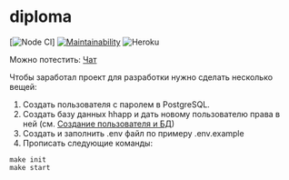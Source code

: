 # diploma

[![Node CI](https://github.com/Barrierok/diploma/workflows/continuous-integration-workflow.yml/badge.svg)] [![Maintainability](https://api.codeclimate.com/v1/badges/acd3800709a40dd679e6/maintainability)](https://codeclimate.com/github/Barrierok/diploma/maintainability) ![Heroku](http://heroku-badge.herokuapp.com/?app=hhdiploma)


Можно потестить: [Чат](https://hhdiploma.herokuapp.com/chat)

Чтобы заработал проект для разработки нужно сделать несколько вещей:

1. Создать пользователя с паролем в PostgreSQL.
2. Создать базу данных hhapp и дать новому пользователю права в ней (см. [Создание пользователя и БД](https://medium.com/coding-blocks/creating-user-database-and-adding-access-on-postgresql-8bfcd2f4a91e))
3. Создать и заполнить .env файл по примеру .env.example
4. Прописать следующие команды:

```
make init
make start
```
